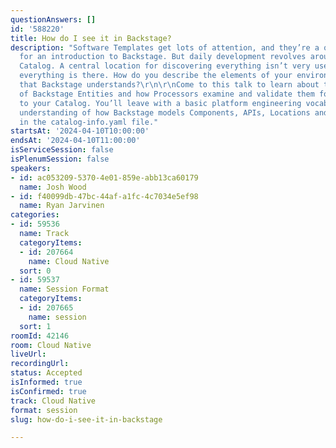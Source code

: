 ```yaml
---
questionAnswers: []
id: '588220'
title: How do I see it in Backstage?
description: "Software Templates get lots of attention, and they’re a quick model
  for an introduction to Backstage. But daily development revolves around the Software
  Catalog. A central location for discovering everything isn’t very useful unless
  everything is there. How do you describe the elements of your environment in a way
  that Backstage understands?\r\n\r\nCome to this talk to learn about the basic Kinds
  of Backstage Entities and how Processors examine and validate them for addition
  to your Catalog. You’ll leave with a basic platform engineering vocabulary and an
  understanding of how Backstage models Components, APIs, Locations and other Entities
  in the catalog-info.yaml file."
startsAt: '2024-04-10T10:00:00'
endsAt: '2024-04-10T11:00:00'
isServiceSession: false
isPlenumSession: false
speakers:
- id: ac053209-5370-4e01-859e-abb13ca60179
  name: Josh Wood
- id: f40099db-47bc-44af-a1fc-4c7034e5ef98
  name: Ryan Jarvinen
categories:
- id: 59536
  name: Track
  categoryItems:
  - id: 207664
    name: Cloud Native
  sort: 0
- id: 59537
  name: Session Format
  categoryItems:
  - id: 207665
    name: session
  sort: 1
roomId: 42146
room: Cloud Native
liveUrl: 
recordingUrl: 
status: Accepted
isInformed: true
isConfirmed: true
track: Cloud Native
format: session
slug: how-do-i-see-it-in-backstage

---
```

